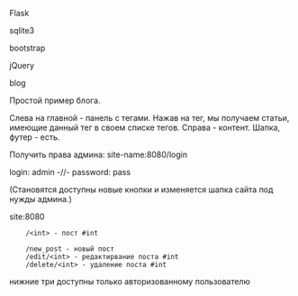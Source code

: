 Flask

sqlite3

bootstrap

jQuery

blog

Простой пример блога.

Слева на главной - панель с тегами. Нажав на тег, мы получаем статьи, имеющие данный тег в своем списке тегов.
Справа - контент. Шапка, футер - есть.

Получить права админа: site-name:8080/login

login: admin -//- password: pass


(Становятся доступны новые кнопки и изменяется шапка сайта под нужды админа.)

site:8080


        /<int> - пост #int

        /new_post - новый пост
        /edit/<int> - редактирвание поста #int
        /delete/<int> - удаление поста #int

нижние три доступны только авторизованному пользователю

